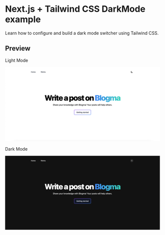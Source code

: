 # Next.js + Tailwind CSS DarkMode example

Learn how to configure and build a dark mode switcher using Tailwind CSS.

## Preview

Light Mode

![light](./public/images/light.png)

Dark Mode

![dark](./public/images/dark.png)
